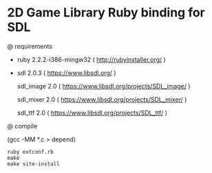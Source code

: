# 2D Game Library Ruby binding for SDL

@ requirements


- ruby 2.2.2-i386-mingw32 ( http://rubyinstaller.org/ )

- sdl 2.0.3 ( https://www.libsdl.org/ )

  sdl_image 2.0 ( https://www.libsdl.org/projects/SDL_image/ )

  sdl_mixer 2.0 ( https://www.libsdl.org/projects/SDL_mixer/ )

  sdl_ttf 2.0 ( https://www.libsdl.org/projects/SDL_ttf/ )

  
@ compile

(gcc -MM *.c > depend)

    ruby extconf.rb
    make
    make site-install